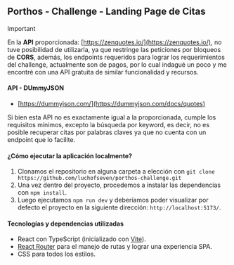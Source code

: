 ## Porthos - Challenge - Landing Page de Citas

> [!IMPORTANT]
> En la **API** proporcionada: [https://zenquotes.io/](https://zenquotes.io/), no tuve posibilidad de utilizarla, ya que restringe las peticiones por bloqueos de **CORS**, además, los endpoints requeridos para lograr los requerimientos del challenge, actualmente son de pagos, por lo cual indagué un poco y me encontré con una API gratuita de similar funcionalidad y recursos.

#### API - DUmmyJSON

- [https://dummyjson.com/](https://dummyjson.com/docs/quotes)

Si bien esta API no es exactamente igual a la proporcionada, cumple los requisitos mínimos, excepto la búsqueda por keyword, es decir, no es posible recuperar citas por palabras claves ya que no cuenta con un endpoint que lo facilite.

#### ¿Cómo ejecutar la aplicación localmente?

1. Clonamos el repositorio en alguna carpeta a elección con `git clone https://github.com/luchofseven/porthos-challenge.git`
2. Una vez dentro del proyecto, procedemos a instalar las dependencias con `npm install`.
3. Luego ejecutamos `npm run dev` y deberíamos poder visualizar por defecto el proyecto en la siguiente dirección: `http://localhost:5173/`.

#### Tecnologías y dependencias utilizadas

- React con TypeScript (inicializado con [Vite](https://vite.dev/)).
- [React Router](https://reactrouter.com/) para el manejo de rutas y lograr una experiencia SPA.
- CSS para todos los estilos.
